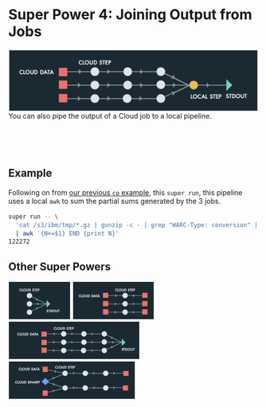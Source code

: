 # Super Power 4: Joining Output from Jobs

<img src="images/runvis4.png" align="left" height="125">

You can also pipe the output of a Cloud job to a local pipeline.

<br>
<br>
<br>

## Example

Following on from [our previous `cp` example](example2.md#example),
this `super run`, this pipeline uses a local `awk` to sum the partial
sums generated by the 3 jobs.

```sh
super run -- \
  'cat /s3/ibm/tmp/*.gz | gunzip -c - | grep "WARC-Type: conversion" | wc -l' \
  | awk '{N+=$1} END {print N}'
122272
```

## Other Super Powers

<!--[<img src="images/runvis4.png" height="77">](example4.md)-->
[<img src="images/runvis1.png" height="77">](example1.md)
[<img src="images/runvis2.png" height="77">](example2.md)
[<img src="images/runvis3.png" height="77">](example3.md)
[<img src="images/runvis5.png" height="77">](example5.md)

